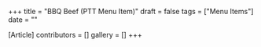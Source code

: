+++
title = "BBQ Beef (PTT Menu Item)"
draft = false
tags = ["Menu Items"]
date = ""

[Article]
contributors = []
gallery = []
+++